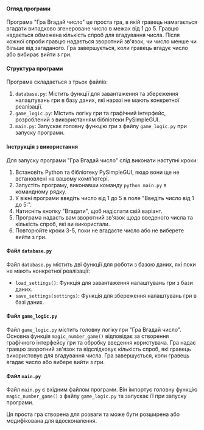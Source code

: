 #### Огляд програми

Програма "Гра Вгадай число" це проста гра, в якій гравець намагається вгадати випадково згенероване число в межах від 1 до 5. Гравцю надається обмежена кількість спроб для вгадування числа. Після кожної спроби гравцю надається зворотний зв'язок, чи число менше чи більше від загаданого. Гра завершується, коли гравець вгадує число або вибирає вийти з гри.

#### Структура програми

Програма складається з трьох файлів:

1. `database.py`: Містить функції для завантаження та збереження налаштувань гри в базу даних, які наразі не мають конкретної реалізації.
2. `game_logic.py`: Містить логіку гри та графічний інтерфейс, розроблений з використанням бібліотеки PySimpleGUI.
3. `main.py`: Запускає головну функцію гри з файлу `game_logic.py` при запуску програми.

#### Інструкція з використання

Для запуску програми "Гра Вгадай число" слід виконати наступні кроки:

1. Встановіть Python та бібліотеку PySimpleGUI, якщо вони ще не встановлені на вашому комп'ютері.
2. Запустіть програму, виконавши команду `python main.py` в командному рядку.
3. У вікні програми введіть число від 1 до 5 в поле "Введіть число від 1 до 5:".
4. Натисніть кнопку "Вгадати", щоб надіслати свій варіант.
5. Програма надасть вам зворотний зв'язок щодо введеного числа та кількість спроб, які ви використали.
6. Повторюйте кроки 3-5, поки не вгадаєте число або не виберете вийти з гри.

#### Файл `database.py`

Файл `database.py` містить дві функції для роботи з базою даних, які поки не мають конкретної реалізації:

- `load_settings()`: Функція для завантаження налаштувань гри з бази даних.
- `save_settings(settings)`: Функція для збереження налаштувань гри в базі даних.

#### Файл `game_logic.py`

Файл `game_logic.py` містить головну логіку гри "Гра Вгадай число". Основна функція `magic_number_game()` відповідає за створення графічного інтерфейсу гри та обробку введення користувача. Гра надає гравцю зворотний зв'язок та відслідковує кількість спроб, які гравець використовує для вгадування числа. Гра завершується, коли гравець вгадає число або вибере вийти з гри.

#### Файл `main.py`

Файл `main.py` є вхідним файлом програми. Він імпортує головну функцію `magic_number_game()` з файлу `game_logic.py` та запускає її при запуску програми.

Ця проста гра створена для розваги та може бути розширена або модифікована для вдосконалення.